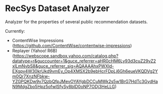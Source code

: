 # RecSys Dataset Analyzer

Analyzer for the properties of several public recommendation datasets.

Currently:
* ContentWise Impressions (https://github.com/ContentWise/contentwise-impressions)
* Replayer (Yahoo! R6B) (https://webscope.sandbox.yahoo.com/catalog.php?datatype=r&guccounter=1&guce_referrer=aHR0cHM6Ly93d3cuZ29vZ2xlLmNvbS8&guce_referrer_sig=AQAAAAhxPWXId-EXgpv4W30krUkd9vmEy_Op4XMSX2b9ebHcrFDpLj6Gh6eueVKQDVg2Ym0Qr7XnzNFbkw-YZGPQKDw9v7QzbQfpJMevOYAYgbDCCuMWk2s5w1BrG7HdTc3GydHaN9MdgZbo5Hpz5ofwlSfySy8bID0oNP7ODj3HeLLG)
